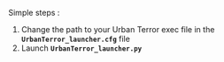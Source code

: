 Simple steps :
  1. Change the path to your Urban Terror exec file in the **`UrbanTerror_launcher.cfg`** file
  1. Launch **`UrbanTerror_launcher.py`**